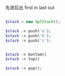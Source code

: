 
先进后出 first in last out

```php

$stack = new SplStack();

$stack -> push('a');
$stack -> push('b');
$stack -> push('c');


$stack -> bottom()
$stack -> top()

$stack -> pop();
